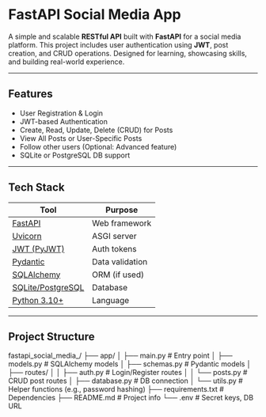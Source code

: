 #  FastAPI Social Media App

A simple and scalable **RESTful API** built with **FastAPI** for a social media platform. This project includes user authentication using **JWT**, post creation, and CRUD operations. Designed for learning, showcasing skills, and building real-world experience.

---

## Features

-  User Registration & Login
-  JWT-based Authentication
-  Create, Read, Update, Delete (CRUD) for Posts
-  View All Posts or User-Specific Posts
-  Follow other users (Optional: Advanced feature)
-  SQLite or PostgreSQL DB support

---

## Tech Stack

| Tool | Purpose |
|------|---------|
| [FastAPI](https://fastapi.tiangolo.com/) | Web framework |
| [Uvicorn](https://www.uvicorn.org/) | ASGI server |
| [JWT (PyJWT)](https://pyjwt.readthedocs.io/en/latest/) | Auth tokens |
| [Pydantic](https://docs.pydantic.dev/) | Data validation |
| [SQLAlchemy](https://www.sqlalchemy.org/) | ORM (if used) |
| [SQLite/PostgreSQL](https://www.sqlite.org/) | Database |
| [Python 3.10+](https://www.python.org/) | Language |

---

## Project Structure

fastapi_social_media_/
├── app/
│ ├── main.py # Entry point
│ ├── models.py # SQLAlchemy models
│ ├── schemas.py # Pydantic models
│ ├── routes/
│ │ ├── auth.py # Login/Register routes
│ │ └── posts.py # CRUD post routes
│ ├── database.py # DB connection
│ └── utils.py # Helper functions (e.g., password hashing)
├── requirements.txt # Dependencies
├── README.md # Project info
└── .env # Secret keys, DB URL


